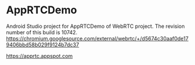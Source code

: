 # AppRTCDemo

Android Studio project for AppRTCDemo of WebRTC project. The revision number of this build is 10742.
https://chromium.googlesource.com/external/webrtc/+/d5674c30aaf0de179406bbd58b029f9124b7dc37

https://apprtc.appspot.com

